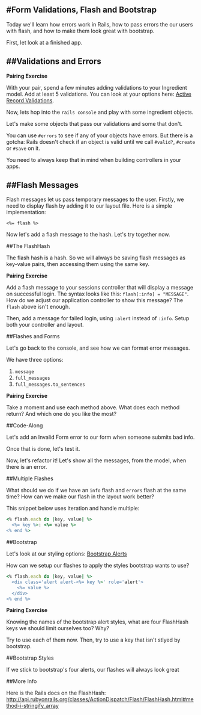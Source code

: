 #Form Validations, Flash and Bootstrap
---

Today we'll learn how errors work in Rails, how to pass errors the our users with flash, and how to make them look great with bootstrap.

First, let look at a finished app.

##Validations and Errors
---

**Pairing Exercise** 

With your pair, spend a few minutes adding validations to your Ingredient model. Add at least 5 validations. You can look at your options here: [Active Record Validations](http://guides.rubyonrails.org/active_record_validations.html).

Now, lets hop into the `rails console` and play with some ingredient objects.

Let's make some objects that pass our validations and some that don't. 

You can use `#errors` to see if any of your objects have errors. But there is a gotcha: Rails doesn't check if an object is valid until we call `#valid?`, `#create` or `#save` on it.

You need to always keep that in mind when building controllers in your apps.

##Flash Messages
---

Flash messages let us pass temporary messages to the user. Firstly, we need to display flash by adding it to our layout file. Here is a simple implementation:

`<%= flash %>`

Now let's add a flash message to the hash. Let's try together now.

##The FlashHash

The flash hash is a hash. So we will always be saving flash messages as key-value pairs, then accessing them using the same key.

**Pairing Exercise**

Add a flash message to your sessions controller that will display a message on successful login. The syntax looks like this: `flash[:info] = "MESSAGE"`. How do we adjust our application controller to show this message? The `flash` above isn't enough.

Then, add a message for failed login, using `:alert` instead of `:info`. Setup both your controller and layout.


##Flashes and Forms

Let's go back to the console, and see how we can format error messages.

We have three options:

1. `message`
2. `full_messages`
3. `full_messages.to_sentences`

**Pairing Exercise**

Take a moment and use each method above. What does each method return? And which one do you like the most?

##Code-Along

Let's add an Invalid Form error to our form when someone submits bad info.

Once that is done, let's test it.

Now, let's refactor it! Let's show all the messages, from the model, when there is an error.

##Multiple Flashes

What should we do if we have an `info` flash and `errors` flash at the same time? How can we make our flash in the layout work better?

This snippet below uses iteration and handle multiple:


```rb
<% flash.each do |key, value| %>
  <%= key %>: <%= value %>
<% end %>
```

##Bootstrap

Let's look at our styling options: [Bootstrap Alerts](http://getbootstrap.com/components/#alerts)

How can we setup our flashes to apply the styles bootstrap wants to use?

```rb
<% flash.each do |key, value| %>
  <div class='alert alert-<%= key %>' role='alert'>
    <%= value %>
  </div>
<% end %>
```

**Pairing Exercise**

Knowing the names of the bootstrap alert styles, what are four FlashHash keys we should limit ourselves too? Why?

Try to use each of them now. Then, try to use a key that isn't stlyed by bootstrap.

##Bootstrap Styles

If we stick to bootstrap's four alerts, our flashes will always look great

##More Info

Here is the Rails docs on the FlashHash: http://api.rubyonrails.org/classes/ActionDispatch/Flash/FlashHash.html#method-i-stringify_array